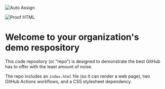 ![Auto Assign](https://github.com/ElectroShop-TASII-2025/demo-repository/actions/workflows/auto-assign.yml/badge.svg)

![Proof HTML](https://github.com/ElectroShop-TASII-2025/demo-repository/actions/workflows/proof-html.yml/badge.svg)

# Welcome to your organization's demo respository
This code repository (or "repo") is designed to demonstrate the best GitHub has to offer with the least amount of noise.

The repo includes an `index.html` file (so it can render a web page), two GitHub Actions workflows, and a CSS stylesheet dependency.

